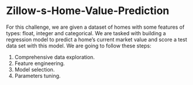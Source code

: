 # Zillow-s-Home-Value-Prediction
For this challenge, we are given a dataset of homes with some features of types: float, integer and categorical. We are tasked with building a regression model to predict a home’s current market value and score a test data set with this model.
We are going to follow these steps:
1. Comprehensive data exploration.
2. Feature engineering.
3. Model selection.
4. Parameters tuning.
